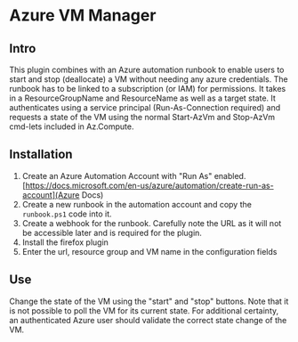 # Azure VM Manager

## Intro

This plugin combines with an Azure automation runbook to enable users to start and stop (deallocate) a VM without needing any azure credentials. The runbook has to be linked to a subscription (or IAM) for permissions. It takes in a ResourceGroupName and ResourceName as well as a target state. It authenticates using a service principal (Run-As-Connection required) and requests a state of the VM using the normal Start-AzVm and Stop-AzVm cmd-lets included in Az.Compute.

## Installation

1. Create an Azure Automation Account with "Run As" enabled. [https://docs.microsoft.com/en-us/azure/automation/create-run-as-account](Azure Docs)
2. Create a new runbook in the automation account and copy the `runbook.ps1` code into it.
3. Create a webhook for the runbook. Carefully note the URL as it will not be accessible later and is required for the plugin.
4. Install the firefox plugin
5. Enter the url, resource group and VM name in the configuration fields

## Use

Change the state of the VM using the "start" and "stop" buttons. Note that it is not possible to poll the VM for its current state. For additional certainty, an authenticated Azure user should validate the correct state change of the VM.